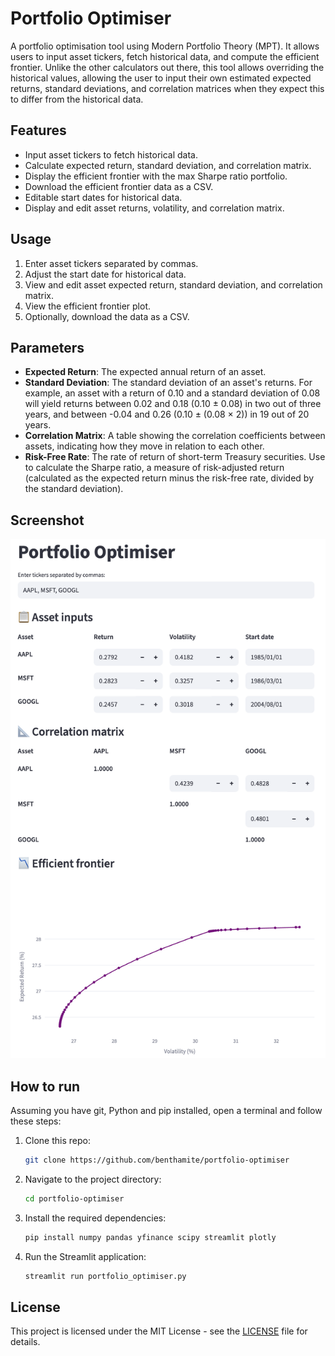 # Portfolio Optimiser

A portfolio optimisation tool using Modern Portfolio Theory (MPT). It allows users to input asset tickers, fetch historical data, and compute the efficient frontier. Unlike the other calculators out there, this tool allows overriding the historical values, allowing the user to input their own estimated expected returns, standard deviations, and correlation matrices when they expect this to differ from the historical data.

## Features

- Input asset tickers to fetch historical data.
- Calculate expected return, standard deviation, and correlation matrix.
- Display the efficient frontier with the max Sharpe ratio portfolio.
- Download the efficient frontier data as a CSV.
- Editable start dates for historical data.
- Display and edit asset returns, volatility, and correlation matrix.

## Usage

1. Enter asset tickers separated by commas.
2. Adjust the start date for historical data.
3. View and edit asset expected return, standard deviation, and correlation matrix.
4. View the efficient frontier plot.
5. Optionally, download the data as a CSV.

## Parameters

- **Expected Return**: The expected annual return of an asset.
- **Standard Deviation**: The standard deviation of an asset's returns. For example, an asset with a return of 0.10 and a standard deviation of 0.08 will yield returns between 0.02 and 0.18 (0.10 ± 0.08) in two out of three years, and between -0.04 and 0.26 (0.10 ± (0.08 × 2)) in 19 out of 20 years.
- **Correlation Matrix**: A table showing the correlation coefficients between assets, indicating how they move in relation to each other.
- **Risk-Free Rate**: The rate of return of short-term Treasury securities. Use to calculate the Sharpe ratio, a measure of risk-adjusted return (calculated as the expected return minus the risk-free rate, divided by the standard deviation).

## Screenshot

![](./Screenshot.png)

## How to run

Assuming you have git, Python and pip installed, open a terminal and follow these steps:

1. Clone this repo:
   ```bash
   git clone https://github.com/benthamite/portfolio-optimiser
   ```
2. Navigate to the project directory:
   ```bash
   cd portfolio-optimiser
   ```
3. Install the required dependencies:
   ```bash
   pip install numpy pandas yfinance scipy streamlit plotly
   ```
4. Run the Streamlit application:
   ```bash
   streamlit run portfolio_optimiser.py
   ```

## License

This project is licensed under the MIT License - see the [LICENSE](LICENSE) file for details.
